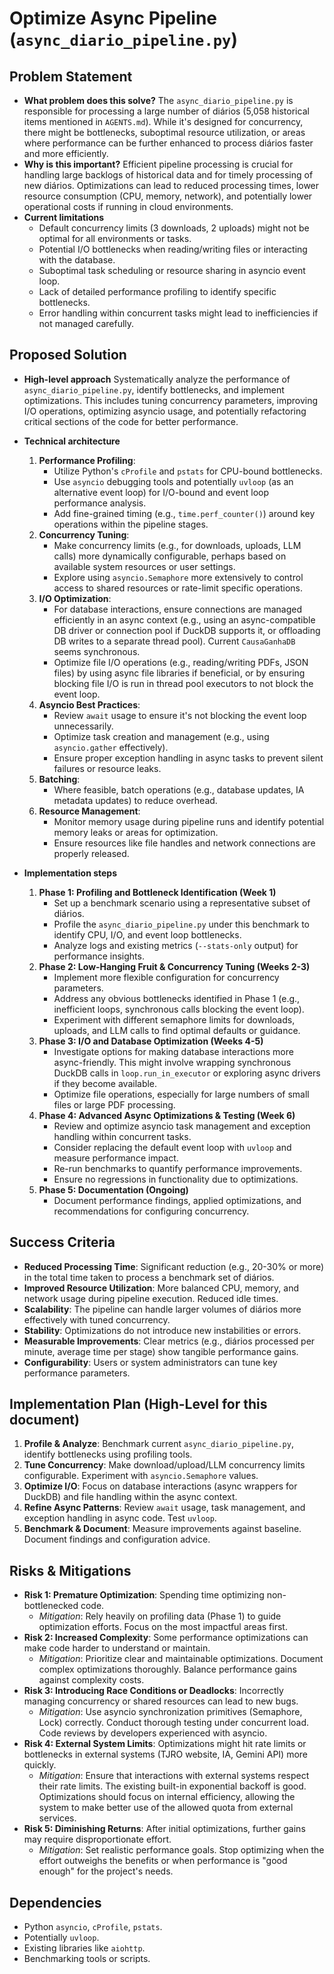 # Optimize Async Pipeline (`async_diario_pipeline.py`)

## Problem Statement
- **What problem does this solve?**
  The `async_diario_pipeline.py` is responsible for processing a large number of diários (5,058 historical items mentioned in `AGENTS.md`). While it's designed for concurrency, there might be bottlenecks, suboptimal resource utilization, or areas where performance can be further enhanced to process diários faster and more efficiently.
- **Why is this important?**
  Efficient pipeline processing is crucial for handling large backlogs of historical data and for timely processing of new diários. Optimizations can lead to reduced processing times, lower resource consumption (CPU, memory, network), and potentially lower operational costs if running in cloud environments.
- **Current limitations**
  - Default concurrency limits (3 downloads, 2 uploads) might not be optimal for all environments or tasks.
  - Potential I/O bottlenecks when reading/writing files or interacting with the database.
  - Suboptimal task scheduling or resource sharing in asyncio event loop.
  - Lack of detailed performance profiling to identify specific bottlenecks.
  - Error handling within concurrent tasks might lead to inefficiencies if not managed carefully.

## Proposed Solution
- **High-level approach**
  Systematically analyze the performance of `async_diario_pipeline.py`, identify bottlenecks, and implement optimizations. This includes tuning concurrency parameters, improving I/O operations, optimizing asyncio usage, and potentially refactoring critical sections of the code for better performance.
- **Technical architecture**
  1.  **Performance Profiling**:
      - Utilize Python's `cProfile` and `pstats` for CPU-bound bottlenecks.
      - Use `asyncio` debugging tools and potentially `uvloop` (as an alternative event loop) for I/O-bound and event loop performance analysis.
      - Add fine-grained timing (e.g., `time.perf_counter()`) around key operations within the pipeline stages.
  2.  **Concurrency Tuning**:
      - Make concurrency limits (e.g., for downloads, uploads, LLM calls) more dynamically configurable, perhaps based on available system resources or user settings.
      - Explore using `asyncio.Semaphore` more extensively to control access to shared resources or rate-limit specific operations.
  3.  **I/O Optimization**:
      - For database interactions, ensure connections are managed efficiently in an async context (e.g., using an async-compatible DB driver or connection pool if DuckDB supports it, or offloading DB writes to a separate thread pool). Current `CausaGanhaDB` seems synchronous.
      - Optimize file I/O operations (e.g., reading/writing PDFs, JSON files) by using async file libraries if beneficial, or by ensuring blocking file I/O is run in thread pool executors to not block the event loop.
  4.  **Asyncio Best Practices**:
      - Review `await` usage to ensure it's not blocking the event loop unnecessarily.
      - Optimize task creation and management (e.g., using `asyncio.gather` effectively).
      - Ensure proper exception handling in async tasks to prevent silent failures or resource leaks.
  5.  **Batching**:
      - Where feasible, batch operations (e.g., database updates, IA metadata updates) to reduce overhead.
  6.  **Resource Management**:
      - Monitor memory usage during pipeline runs and identify potential memory leaks or areas for optimization.
      - Ensure resources like file handles and network connections are properly released.

- **Implementation steps**
  1.  **Phase 1: Profiling and Bottleneck Identification (Week 1)**
      - Set up a benchmark scenario using a representative subset of diários.
      - Profile the `async_diario_pipeline.py` under this benchmark to identify CPU, I/O, and event loop bottlenecks.
      - Analyze logs and existing metrics (`--stats-only` output) for performance insights.
  2.  **Phase 2: Low-Hanging Fruit & Concurrency Tuning (Weeks 2-3)**
      - Implement more flexible configuration for concurrency parameters.
      - Address any obvious bottlenecks identified in Phase 1 (e.g., inefficient loops, synchronous calls blocking the event loop).
      - Experiment with different semaphore limits for downloads, uploads, and LLM calls to find optimal defaults or guidance.
  3.  **Phase 3: I/O and Database Optimization (Weeks 4-5)**
      - Investigate options for making database interactions more async-friendly. This might involve wrapping synchronous DuckDB calls in `loop.run_in_executor` or exploring async drivers if they become available.
      - Optimize file operations, especially for large numbers of small files or large PDF processing.
  4.  **Phase 4: Advanced Async Optimizations & Testing (Week 6)**
      - Review and optimize asyncio task management and exception handling within concurrent tasks.
      - Consider replacing the default event loop with `uvloop` and measure performance impact.
      - Re-run benchmarks to quantify performance improvements.
      - Ensure no regressions in functionality due to optimizations.
  5.  **Phase 5: Documentation (Ongoing)**
      - Document performance findings, applied optimizations, and recommendations for configuring concurrency.

## Success Criteria
- **Reduced Processing Time**: Significant reduction (e.g., 20-30% or more) in the total time taken to process a benchmark set of diários.
- **Improved Resource Utilization**: More balanced CPU, memory, and network usage during pipeline execution. Reduced idle times.
- **Scalability**: The pipeline can handle larger volumes of diários more effectively with tuned concurrency.
- **Stability**: Optimizations do not introduce new instabilities or errors.
- **Measurable Improvements**: Clear metrics (e.g., diários processed per minute, average time per stage) show tangible performance gains.
- **Configurability**: Users or system administrators can tune key performance parameters.

## Implementation Plan (High-Level for this document)
1.  **Profile & Analyze**: Benchmark current `async_diario_pipeline.py`, identify bottlenecks using profiling tools.
2.  **Tune Concurrency**: Make download/upload/LLM concurrency limits configurable. Experiment with `asyncio.Semaphore` values.
3.  **Optimize I/O**: Focus on database interactions (async wrappers for DuckDB) and file handling within the async context.
4.  **Refine Async Patterns**: Review `await` usage, task management, and exception handling in async code. Test `uvloop`.
5.  **Benchmark & Document**: Measure improvements against baseline. Document findings and configuration advice.

## Risks & Mitigations
- **Risk 1: Premature Optimization**: Spending time optimizing non-bottlenecked code.
  - *Mitigation*: Rely heavily on profiling data (Phase 1) to guide optimization efforts. Focus on the most impactful areas first.
- **Risk 2: Increased Complexity**: Some performance optimizations can make code harder to understand or maintain.
  - *Mitigation*: Prioritize clear and maintainable optimizations. Document complex optimizations thoroughly. Balance performance gains against complexity costs.
- **Risk 3: Introducing Race Conditions or Deadlocks**: Incorrectly managing concurrency or shared resources can lead to new bugs.
  - *Mitigation*: Use asyncio synchronization primitives (Semaphore, Lock) correctly. Conduct thorough testing under concurrent load. Code reviews by developers experienced with asyncio.
- **Risk 4: External System Limits**: Optimizations might hit rate limits or bottlenecks in external systems (TJRO website, IA, Gemini API) more quickly.
  - *Mitigation*: Ensure that interactions with external systems respect their rate limits. The existing built-in exponential backoff is good. Optimizations should focus on internal efficiency, allowing the system to make better use of the allowed quota from external services.
- **Risk 5: Diminishing Returns**: After initial optimizations, further gains may require disproportionate effort.
  - *Mitigation*: Set realistic performance goals. Stop optimizing when the effort outweighs the benefits or when performance is "good enough" for the project's needs.

## Dependencies
- Python `asyncio`, `cProfile`, `pstats`.
- Potentially `uvloop`.
- Existing libraries like `aiohttp`.
- Benchmarking tools or scripts.

